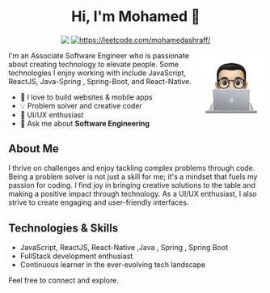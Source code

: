<h1 align="center">Hi, I'm Mohamed 👋</h1>
<p align="center">
    <a href="https://www.linkedin.com/in/mohamed-ashraff/"><img align="center" src="https://img.shields.io/badge/linkedin-%230177B5?style=flat&logo=linkedin&logoColor=white"/></a>
    <a href="https://leetcode.com/mohamedashraff/" target="blank"><img align="center" src="https://raw.githubusercontent.com/rahuldkjain/github-profile-readme-generator/master/src/images/icons/Social/leet-code.svg" alt="https://leetcode.com/mohamedashraff/" height="30" width="40" /></a>
</p>

<img src="https://github.com/MohamedAshrafff/MohamedAshrafff/blob/main/profileImage.png" align="right" width="25%"/>

I'm an Associate Software Engineer who is passionate about creating technology to elevate people. Some technologies I enjoy working with include JavaScript, ReactJS, Java-Spring , Spring-Boot, and React-Native.

- 🚀 I love to build websites & mobile apps
- 💡 Problem solver and creative coder
- 🎨 UI/UX enthusiast
- 💬 Ask me about **Software Engineering**

## About Me
I thrive on challenges and enjoy tackling complex problems through code. Being a problem solver is not just a skill for me; it's a mindset that fuels my passion for coding. I find joy in bringing creative solutions to the table and making a positive impact through technology. As a UI/UX enthusiast, I also strive to create engaging and user-friendly interfaces.

## Technologies & Skills
- JavaScript, ReactJS, React-Native ,Java , Spring , Spring Boot
- FullStack development enthusiast
- Continuous learner in the ever-evolving tech landscape

Feel free to connect and explore.
